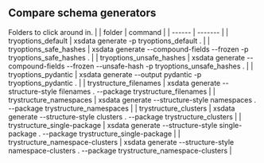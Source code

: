 ## Compare schema generators

Folders to click around in.
                                                                                                                                     |
| folder                          | command                                                                                          |
| ------                          | -------                                                                                          |
| tryoptions_default              | xsdata generate -p tryoptions_default .                                                          |
| tryoptions_safe_hashes          | xsdata generate --compound-fields --frozen -p tryoptions_safe_hashes .                           |
| tryoptions_unsafe_hashes        | xsdata generate --compound-fields --frozen --unsafe-hash -p tryoptions_unsafe_hashes .           |
| tryoptions_pydantic             | xsdata generate --output pydantic -p tryoptions_pydantic .                                       |
| trystructure_filenames          | xsdata generate --structure-style filenames . --package trystructure_filenames                   |
| trystructure_namespaces         | xsdata generate --structure-style namespaces . --package trystructure_namespaces                 |
| trystructure_clusters           | xsdata generate --structure-style clusters . --package trystructure_clusters                     |
| trystructure_single-package     | xsdata generate --structure-style single-package . --package trystructure_single-package         |
| trystructure_namespace-clusters | xsdata generate --structure-style namespace-clusters . --package trystructure_namespace-clusters |
